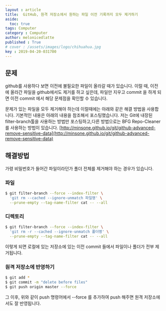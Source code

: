 ```yaml
---
layout : article
title:  GitHub, 원격 저장소에서 원하는 파일 이전 기록까지 모두 제거하기
aside:
  toc: true
tags: Computer
category : Computer
author: melonicedlatte
published : True
# cover : /assets/images/logo/chihuahua.jpg
key : 2019-04-20-031700
---
```


## 문제
github를 사용하다 보면 이전에 불필요한 파일이 올라갈 때가 있습니다. 이럴 때, 이전에 올라간 파일을 github에서도 제거를 하고 싶은데, 파일만 지우고 commit 을 하게 되면 이전 commit 에서 해당 문제점을 확인할 수 있습니다.  

문제가 있는 파일을 모두 제거해야 하는데 이럴때에는 아래와 같은 해결 방법을 사용합니다. 기본적인 내용은 아래의 내용을 참조해서 포스팅했습니다. 저는 Git에 내장된 filter-branch툴을 사용하는 방법만 포스팅하고,다른 방법으로는 BFG Repo-Cleaner를 사용하는 방법이 있습니다. 
[http://minsone.github.io/git/github-advanced-remove-sensitive-data](http://minsone.github.io/git/github-advanced-remove-sensitive-data)

## 해결방법
가령 비밀번호가 들어간 파일이라던가 폴더 전체를 제거해야 하는 경우가 있습니다. 

### 파일
~~~ bash
$ git filter-branch --force --index-filter \
  'git rm --cached --ignore-unmatch 파일명' \
  --prune-empty --tag-name-filter cat -- --all
~~~

### 디렉토리
~~~ bash
$ git filter-branch --force --index-filter \
  'git rm -r --cached --ignore-unmatch 폴더명' \
  --prune-empty --tag-name-filter cat -- --all
~~~

이렇게 되면 로컬에 있는 저장소에 있는 이전 commit 들에서 파일이나 폴더가 전부 제거됩니다. 

### 원격 저장소에 반영하기
~~~ bash
$ git add *
$ git commit -m "delete before files"
$ git push origin master --force
~~~

그 이후, 위와 같이 push 명령어에서 --force 를 추가하여 push 해주면 원격 저장소에서도 잘 반영됩니다. 
